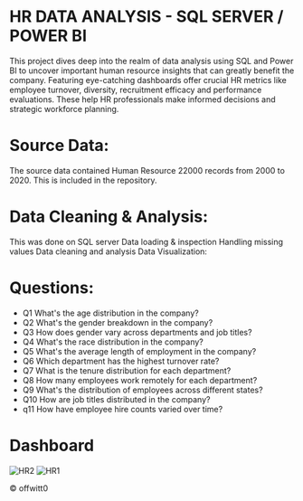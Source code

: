 # HR DATA ANALYSIS - SQL SERVER / POWER BI

  This project dives deep into the realm of data analysis using SQL and Power BI to uncover important human resource insights that can greatly benefit the company. Featuring eye-catching dashboards offer crucial HR metrics like employee turnover, diversity, recruitment efficacy and performance evaluations. These help HR professionals make informed decisions and strategic workforce planning.

# Source Data:

  The source data contained Human Resource 22000 records from 2000 to 2020. This is included in the repository.

# Data Cleaning & Analysis:

  This was done on SQL server
    Data loading & inspection
    Handling missing values
    Data cleaning and analysis
    Data Visualization:
    
# Questions:
 * Q1 What's the age distribution in the company?
 * Q2 What's the gender breakdown in the company?
 * Q3 How does gender vary across departments and job titles?
 * Q4 What's the race distribution in the company?
 * Q5 What's the average length of employment in the company?
 * Q6 Which department has the highest turnover rate?
 * Q7 What is the tenure distribution for each department?
 * Q8 How many employees work remotely for each department?
 * Q9 What's the distribution of employees across different states?
 * Q10 How are job titles distributed in the company?
 * q11 How have employee hire counts varied over time?
# Dashboard
![HR2](https://github.com/offwitt0/Analysing-HR-data-using-SQL-and-Power-BI/assets/81443480/793be451-37af-42c9-a673-edf4e1d89e40)
![HR1](https://github.com/offwitt0/Analysing-HR-data-using-SQL-and-Power-BI/assets/81443480/653d4202-72e4-440f-b422-e99729286966)


© offwitt0
